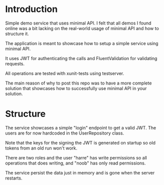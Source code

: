 # Introduction 
Simple demo service that uses minimal API. I felt that all demos I found online was a bit lacking on the real-world
usage of minimal API and how to structure it.

The application is meant to showcase how to setup a simple service using minimal API.

It uses JWT for authenticating the calls and FluentValidation for validating requests.

All operations are tested with xunit-tests using testserver.

The main reason of why to post this repo was to have a more complete solution that showcases how to successfully use
minimal API in your solution.

# Structure
The service showcases a simple "login" endpoint to get a valid JWT. The users are for now hardcoded in the 
UserRepository class.

Note that the keys for the signing the JWT is generated on startup so old tokens from an old run won't work.

There are two roles and the user "harre" has write permissions so all operations that does writing, and "noob" has
only read permissions.

The service persist the data just in memory and is gone when the server restarts.

